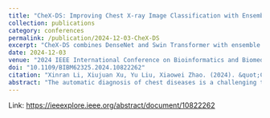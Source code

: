 ```yaml
---
title: "CheX-DS: Improving Chest X-ray Image Classification with Ensemble Learning Based on DenseNet and Swin Transformer"
collection: publications
category: conferences
permalink: /publication/2024-12-03-CheX-DS
excerpt: "CheX-DS combines DenseNet and Swin Transformer with ensemble learning to improve chest X-ray image classification, addressing data imbalance with a combined loss function."
date: 2024-12-03
venue: "2024 IEEE International Conference on Bioinformatics and Biomedicine (BIBM), Lisbon, Portugal"
doi: "10.1109/BIBM62325.2024.10822262"
citation: "Xinran Li, Xiujuan Xu, Yu Liu, Xiaowei Zhao. (2024). &quot;CheX-DS: Improving Chest X-ray Image Classification with Ensemble Learning Based on DenseNet and Swin Transformer.&quot; <i>IEEE BIBM 2024, Lisbon, Portugal</i>."
abstract: "The automatic diagnosis of chest diseases is a challenging task. CheX-DS leverages DenseNet and Swin Transformer using ensemble learning. The model addresses data imbalance with a combined weighted binary cross-entropy and asymmetric loss. Evaluated on NIH ChestX-ray14, CheX-DS achieves an average AUC of 83.76%, outperforming previous studies."
---
```


Link: https://ieeexplore.ieee.org/abstract/document/10822262
